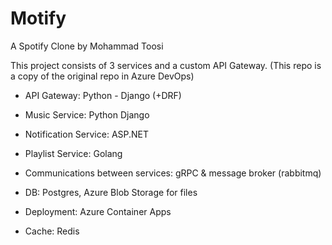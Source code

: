 # Motify
A Spotify Clone by Mohammad Toosi

This project consists of 3 services and a custom API Gateway.
(This repo is a copy of the original repo in Azure DevOps)

- API Gateway: Python - Django (+DRF)
- Music Service: Python Django
- Notification Service: ASP.NET
- Playlist Service: Golang

- Communications between services: gRPC & message broker (rabbitmq)
- DB: Postgres, Azure Blob Storage for files
- Deployment: Azure Container Apps
- Cache: Redis
  
